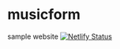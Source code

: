 # musicform
sample website
[![Netlify Status](https://api.netlify.com/api/v1/badges/d48c7594-62dc-48b9-ae5f-0fdf9a9127a4/deploy-status)](https://app.netlify.com/sites/upbeat-pike-121187ssjsjs/deploys)
